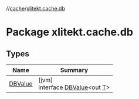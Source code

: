 //[cache](../../index.md)/[xlitekt.cache.db](index.md)

# Package xlitekt.cache.db

## Types

| Name | Summary |
|---|---|
| [DBValue](-d-b-value/index.md) | [jvm]<br>interface [DBValue](-d-b-value/index.md)&lt;out [T](-d-b-value/index.md)&gt; |
